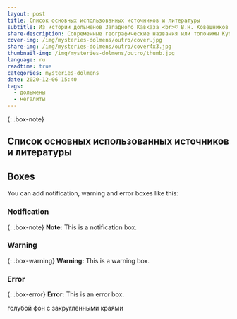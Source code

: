 ```yaml
---
layout: post
title: Список основных использованных источников и литературы
subtitle: Из истории дольменов Западного Кавказа <br>© В.Н. Ковешников
share-description: Современные географические названия или топонимы Кубани, формировались в большинстве на основе абхаза-адыгской языковой группы, восточнославянской ветви и иранской группы индоевропейской языковой семьи, и тюркской языковой семьи.
cover-img: /img/mysteries-dolmens/outro/cover.jpg
share-img: /img/mysteries-dolmens/outro/cover4x3.jpg
thumbnail-img: /img/mysteries-dolmens/outro/thumb.jpg
language: ru
readtime: true
categories: mysteries-dolmens
date: 2020-12-06 15:40
tags:
  - дольмены
  - мегалиты
---
```

{: .box-note}
## Список основных использованных источников и литературы


## Boxes
You can add notification, warning and error boxes like this:

### Notification

{: .box-note}
**Note:** This is a notification box.

### Warning

{: .box-warning}
**Warning:** This is a warning box.

### Error

{: .box-error}
**Error:** This is an error box.


<rcorners>голубой фон с закруглёнными краями</rcorners>
